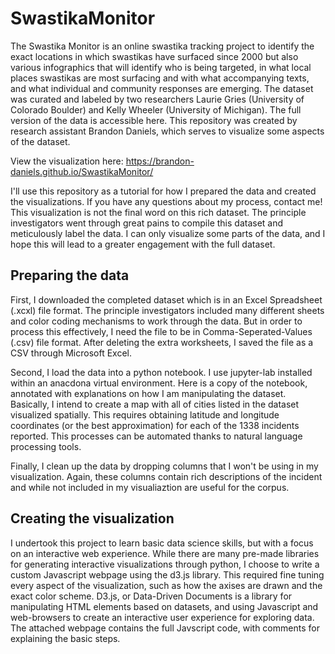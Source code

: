 # SwastikaMonitor
The Swastika Monitor is an online swastika tracking project to identify the exact locations in which swastikas have surfaced since 2000 but also various infographics that will identify who is being targeted, in what local places swastikas are most surfacing and with what accompanying texts, and what individual and community responses are emerging. The dataset was curated and labeled by two researchers Laurie Gries (University of Colorado Boulder) and Kelly Wheeler (University of Michigan). The full version of the data is accessible here. This repository was created by research assistant Brandon Daniels, which serves to visualize some aspects of the dataset. 

View the visualization here: https://brandon-daniels.github.io/SwastikaMonitor/

I'll use this repository as a tutorial for how I prepared the data and created the visualizations. If you have any questions about my process, contact me! This visualization is not the final word on this rich dataset. The principle investigators went through great pains to compile this dataset and meticulously label the data. I can only visualize some parts of the data, and I hope this will lead to a greater engagement with the full dataset.

## Preparing the data
First, I downloaded the completed dataset which is in an Excel Spreadsheet (.xcxl) file format. The principle investigators included many different sheets and color coding mechanisms to work through the data. But in order to process this effectively, I need the file to be in Comma-Seperated-Values (.csv) file format. After deleting the extra worksheets, I saved the file as a CSV through Microsoft Excel. 

Second, I load the data into a python notebook. I use jupyter-lab installed within an anacdona virtual environment. Here is a copy of the notebook, annotated with explanations on how I am manipulating the dataset. Basically, I intend to create a map with all of cities listed in the dataset visualized spatially. This requires obtaining latitude and longitude coordinates (or the best approximation) for each of the 1338 incidents reported. This processes can be automated thanks to natural language processing tools.

Finally, I clean up the data by dropping columns that I won't be using in my visualization. Again, these columns contain rich descriptions of the incident and while not included in my visualiaztion are useful for the corpus.

## Creating the visualization
I undertook this project to learn basic data science skills, but with a focus on an interactive web experience. While there are many pre-made libraries for generating interactive visualizations through python, I choose to write a custom Javascript webpage using the d3.js library. This required fine tuning every aspect of the visualization, such as how the axises are drawn and the exact color scheme. D3.js, or Data-Driven Documents is a library for manipulating HTML elements based on datasets, and using Javascript and web-browsers to create an interactive user experience for exploring data. The attached webpage contains the full Javscript code, with comments for explaining the basic steps. 
